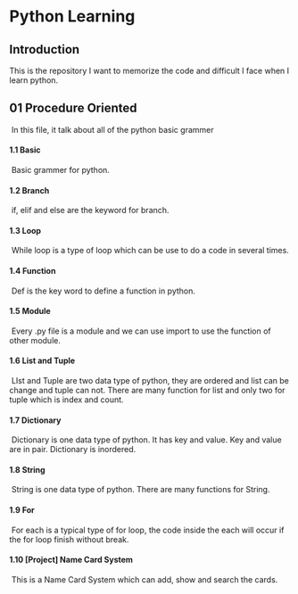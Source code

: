 # Python Learning

## Introduction

This is the repository I want to memorize the code and difficult I face  when I learn python.

## 01 Procedure Oriented

​	In this file, it talk about all of the python basic grammer

#### 1.1 Basic

​	Basic grammer for python.

#### 1.2 Branch

​	if, elif and else are the keyword for branch.

#### 1.3 Loop

​	While loop is a type of loop which can be use to do a code in several times.

#### 1.4 Function

​	Def is the key word to define a function in python.

#### 1.5 Module

​	Every .py file is a module and we can use import to use the function of other module.

#### 1.6 List and Tuple

​	LIst and Tuple are two data type of python, they are ordered and list can be change and tuple can not. There are many function for list and only two for tuple which is index and count.

#### 1.7 Dictionary

​	Dictionary is one data type of python. It has key and value. Key and value are in pair. Dictionary is inordered.

#### 1.8 String

​	String is one data type of python. There are many functions for String.

#### 1.9 For

​	For each is a typical type of for loop, the code inside the each will occur if the for loop finish without break.

#### 1.10 [Project] Name Card System

​	This is a Name Card System which can add, show and search the cards.





##### 





